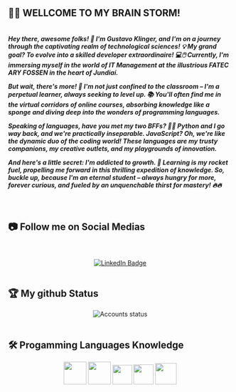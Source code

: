 <h2 align="left"> 👩‍💻 WELLCOME TO MY BRAIN STORM! </h2>

<div align="center">
<img src="https://komarev.com/ghpvc/?username=GuKlinger&style=flat-square&color=blue" alt=""/>
</div>

  <h5>Hey there, awesome folks! 🚀 I'm Gustavo Klinger, and I'm on a journey through the captivating realm of technological sciences! 💡 My grand goal? To evolve into a skilled developer extraordinaire! 💻🖱️ Currently, I'm immersing myself in the world of IT Management at the illustrious FATEC ARY FOSSEN in the heart of Jundiaí.

But wait, there's more! 🎉 I'm not just confined to the classroom – I'm a perpetual learner, always seeking to level up. 📚 You'll often find me in the virtual corridors of online courses, absorbing knowledge like a sponge and diving deep into the wonders of programming languages.

Speaking of languages, have you met my two BFFs? 🐍🤝 Python and I go way back, and we're practically inseparable. JavaScript? Oh, we're like the dynamic duo of the coding world! These languages are my trusty companions, my creative outlets, and my playgrounds of innovation.

And here's a little secret: I'm addicted to growth. 🌱 Learning is my rocket fuel, propelling me forward in this thrilling expedition of knowledge. So, buckle up, because I'm an eternal student – always hungry for more, forever curious, and fueled by an unquenchable thirst for mastery! 🔥🔥</h5>
<br>
<h2 align="left"> 📷 Follow me on Social Medias</h2>
<br>
<br>

<div id="badges" align="center">
  <a href="https://www.linkedin.com/in/guklinger/">
  <img src="https://img.shields.io/badge/LinkedIn-blue?style=for-the-badge&logo=linkedin&logoColor=white" alt="LinkedIn Badge"/>
  </a>
</div>

<br>

<h2 align="left"> 🏆 My github Status</h2>

<div id="status" align="center">
<img src="http://github-readme-streak-stats.herokuapp.com?user=GuKlinger&theme=dark&background=000000" alt="Accounts status"/>
</div>

<br>

<h2 align="left"> 🛠 Progamming Languages Knowledge</h2>  

<div align="center">
  <img src="https://github.com/GuKlinger/Projects/assets/143181297/a51afcb5-53b3-4df0-9565-276ea563a89b.png" width="51px" />
  <img src="https://github.com/GuKlinger/Projects/assets/143181297/db2967be-005f-4918-a6cf-0556733f7039.png" width="51px" />
  <img src="https://github.com/GuKlinger/Projects/assets/143181297/bd890299-24d2-4abe-a243-c3a929d8b7aa.png" width="44px" />
  <img src="https://github.com/GuKlinger/Projects/assets/143181297/7e4db9c5-d542-46d0-a75b-0cb0b1260f10.png" width="45px" />
  <img src="https://github.com/GuKlinger/Projects/assets/143181297/f8019d65-707f-4261-b644-eaefca6fe10f.png" width="48px" />
 </div>
